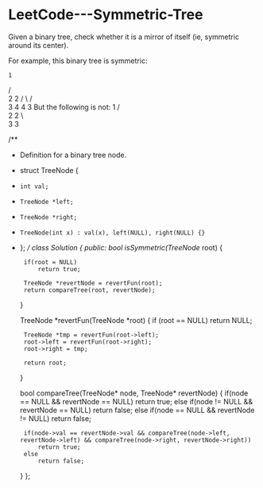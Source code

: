 # LeetCode---Symmetric-Tree
Given a binary tree, check whether it is a mirror of itself (ie, symmetric around its center).

For example, this binary tree is symmetric:

    1
   / \
  2   2
 / \ / \
3  4 4  3
But the following is not:
    1
   / \
  2   2
   \   \
   3    3
   
   
   
/**
 * Definition for a binary tree node.
 * struct TreeNode {
 *     int val;
 *     TreeNode *left;
 *     TreeNode *right;
 *     TreeNode(int x) : val(x), left(NULL), right(NULL) {}
 * };
 */
class Solution {
public:
    bool isSymmetric(TreeNode* root) {
        
        if(root = NULL)
            return true;
        
        TreeNode *revertNode = revertFun(root);
        return compareTree(root, revertNode);
        
    }
    
    TreeNode *revertFun(TreeNode *root)
    {
        if (root == NULL)
            return NULL;
            
        TreeNode *tmp = revertFun(root->left);
        root->left = revertFun(root->right);
        root->right = tmp;
        
        return root;
    }
    
    bool compareTree(TreeNode* node, TreeNode* revertNode)
    {
        if(node == NULL && revertNode == NULL)
            return true;
        else if(node != NULL && revertNode == NULL)
            return false;
        else if(node == NULL && revertNode != NULL)
            return false;
            
        if(node->val == revertNode->val && compareTree(node->left, revertNode->left) && compareTree(node->right, revertNode->right))
            return true;
        else
            return false;
    }
};

